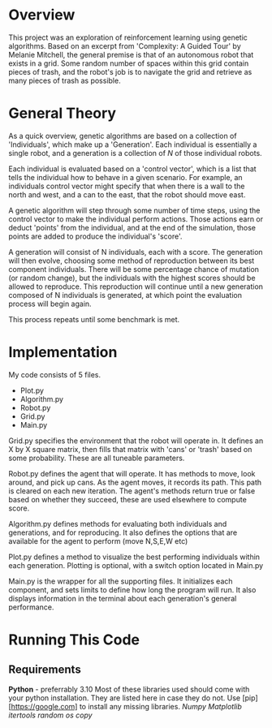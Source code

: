 # Overview
This project was an exploration of reinforcement learning using genetic algorithms.
Based on an excerpt from 'Complexity: A Guided Tour' by Melanie Mitchell, the general premise is that of an autonomous robot that exists in a grid. Some random number of spaces within this grid contain pieces of trash, and the robot's job is to navigate the grid and retrieve as many pieces of trash as possible.

# General Theory
As a quick overview, genetic algorithms are based on a collection of 'Individuals', which make up a 'Generation'.
Each individual is essentially a single robot, and a generation is a collection of *N* of those individual robots.

Each individual is evaluated based on a 'control vector', which is a list that tells the individual how to behave in a given scenario.
For example, an individuals control vector might specify that when there is a wall to the north and west, and a can to the east, that the robot should move east.

A genetic algorithm will step through some number of time steps, using the control vector to make the individual perform actions. 
Those actions earn or deduct 'points' from the individual, and at the end of the simulation, those points are added to produce the individual's 'score'.

A generation will consist of N individuals, each with a score. The generation will then evolve, choosing some method of reproduction between its best component individuals.
There will be some percentage chance of mutation (or random change), but the individuals with the highest scores should be allowed to reproduce.
This reproduction will continue until a new generation composed of N individuals is generated, at which point the evaluation process will begin again.

This process repeats until some benchmark is met.

# Implementation
My code consists of 5 files. 
- Plot.py
- Algorithm.py
- Robot.py
- Grid.py
- Main.py

Grid.py specifies the environment that the robot will operate in. It defines an X by X square matrix, then fills that matrix with 'cans' or 'trash' based on some probability.
These are all tuneable parameters.

Robot.py defines the agent that will operate. It has methods to move, look around, and pick up cans.
As the agent moves, it records its path. This path is cleared on each new iteration.
The agent's methods return true or false based on whether they succeed, these are used elsewhere to compute score.

Algorithm.py defines methods for evaluating both individuals and generations, and for reproducing.
It also defines the options that are available for the agent to perform (move N,S,E,W etc)

Plot.py defines a method to visualize the best performing individuals within each generation.
Plotting is optional, with a switch option located in Main.py

Main.py is the wrapper for all the supporting files.
It initializes each component, and sets limits to define how long the program will run. 
It also displays information in the terminal about each generation's general performance.

# Running This Code
## Requirements
**Python** - preferrably 3.10
Most of these libraries used should come with your python installation. They are listed here in case they do not.
Use [pip][https://google.com] to install any missing libraries.
*Numpy*
*Matplotlib*
*itertools*
*random*
*os*
*copy*

